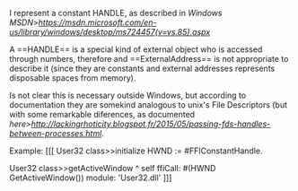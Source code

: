 I represent a constant HANDLE, as described in  *Windows MSDN>https://msdn.microsoft.com/en-us/library/windows/desktop/ms724457(v=vs.85).aspx*A ==HANDLE== is a special kind of external object who is accessed through numbers, therefore and ==ExternalAddress== is not appropriate to describe it (since they are constants and external addresses represents disposable spaces from memory).Is not clear this is necessary outside Windows, but according to documentation they are somekind analogous to unix's File Descriptors (but with some remarkable diferences, as documented *here>http://lackingrhoticity.blogspot.fr/2015/05/passing-fds-handles-between-processes.html*.Example: [[[User32 class>>initialize 	HWND := #FFIConstantHandle.User32 class>>getActiveWindow	^ self ffiCall: #(HWND GetActiveWindow()) module: 'User32.dll']]]